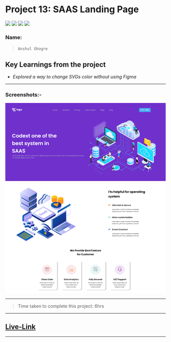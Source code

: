 # Project 13: SAAS Landing Page

![](https://img.shields.io/badge/HTML-CSS-blue) ![](https://img.shields.io/badge/LCO-iNeuron.ai-lightgrey) ![](https://img.shields.io/badge/Assignment--1-Project--13-success) ![](https://img.shields.io/badge/Full--Stack--Java--Dev-Bootcamp-yellowgreen)

### Name:

> `Anshul Ghogre`

## Key Learnings from the project

- _Explored a way to change SVGs color without using Figma_

---

### Screenshots:-

![Project12](./a13.png)

---

> Time taken to complete this project: 6hrs

---

## [Live-Link](https://project-13-saas-landing-page1.netlify.app//)

---
